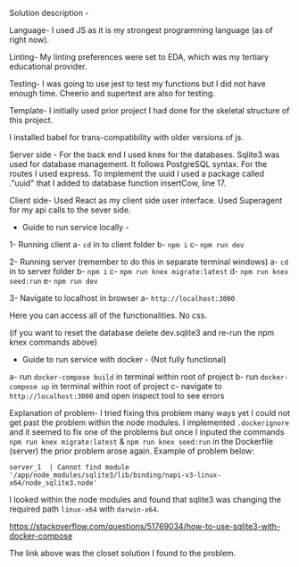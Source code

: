 Solution description -

Language-
I used JS as it is my strongest programming language (as of right now).

Linting-
My linting preferences were set to EDA, which was my tertiary educational provider.

Testing-
I was going to use jest to test my functions but I did not have enough time. Cheerio and supertest are also for testing.

Template-
I initially used prior project I had done for the skeletal structure of this project.

I installed babel for trans-compatibility with older versions of js.

Server side -
For the back end I used knex for the databases.
Sqlite3 was used for database management. It follows PostgreSQL syntax.
For the routes I used express.
To implement the uuid I used a package called ."uuid" that I added to database function insertCow, line 17.

Client side-
Used React as my client side user interface.
Used Superagent for my api calls to the sever side.


- Guide to run service locally -

1- Running client
a- `cd` in to client folder
b- `npm i`
c- `npm run dev`

2- Running server
(remember to do this in separate terminal windows)
a- `cd` in to server folder
b- `npm i`
c- `npm run knex migrate:latest`
d- `npm run knex seed:run`
e- `npm run dev`

3- Navigate to localhost in browser
a- `http://localhost:3000`

Here you can access all of the functionalities. No css.

(if you want to reset the database delete dev.sqlite3 and re-run the npm knex commands above)


- Guide to run service with docker - (Not fully functional)

a- run `docker-compose build` in terminal within root of project
b- run `docker-compose up` in terminal within root of project
c- navigate to `http://localhost:3000` and open inspect tool to see errors

Explanation of problem-
I tried fixing this problem many ways yet I could not get past the problem within the node modules. I implemented `.dockerignore` and it seemed to fix one of the problems but once I inputed the commands `npm run knex migrate:latest` & `npm run knex seed:run` in the Dockerfile (server) the prior problem arose again. Example of problem below:

`server_1  | Cannot find module '/app/node_modules/sqlite3/lib/binding/napi-v3-linux-x64/node_sqlite3.node'`

I looked within the node modules and found that sqlite3 was changing the required path `linux-x64` with
`darwin-x64`.

https://stackoverflow.com/questions/51769034/how-to-use-sqlite3-with-docker-compose

The link above was the closet solution I found to the problem.
